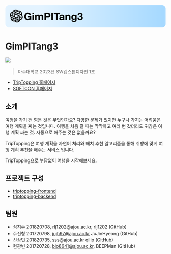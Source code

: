 ![](./banner.png)

# GimPITang3

[![](https://img.shields.io/badge/TripTopping-online-brightgreen)](https://trip.abys.dev)

> 아주대학교 2023년 SW캡스톤디자인 1조

- [TripTopping 홈페이지](https://trip.abys.dev)
- [SOFTCON 홈페이지](https://softcon.ajou.ac.kr/works/works.asp?uid=822&category=S)

## 소개

여행을 가기 전 힘든 것은 무엇인가요? 다양한 문제가 있지만 누구나 가지는 어려움은 여행 계획을 짜는 것입니다. 여행을 처음 갈 때는 막막하고 여러 번 갔더라도 귀찮은 여행 계획 짜는 것. 자동으로 해주는 것은 없을까요?

TripTopping은 여행 계획을 자연어 처리와 배치 추천 알고리즘을 통해 취향에 맞게 여행 계획 추천을 해주는 서비스 입니다.

TripTopping으로 부담없이 여행을 시작해보세요.

## 프로젝트 구성

- [triptopping-frontend](https://github.com/GimPITang3/triptopping-frontend)
- [triptopping-backend](https://github.com/GimPITang3/triptopping-backend)

## 팀원

- 심지수 201820708, rlj1202@ajou.ac.kr, rlj1202 (GitHub)
- 주진형 201720798, jujh97@ajou.ac.kr JuJinHyeong (GitHub)
- 신상민 201820735, sss@ajou.ac.kr qilip (GitHub)
- 현광빈 201720728, bio8641@ajou.ac.kr, BEEPMan (GitHub)
